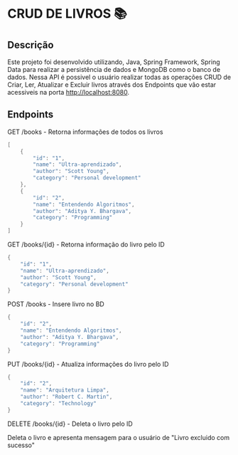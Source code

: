 # CRUD DE LIVROS 📚
## Descrição
Este projeto foi desenvolvido utilizando, Java, Spring Framework, Spring Data para realizar a persistência de
dados e MongoDB como o banco de dados.
Nessa API é possivel o usuário realizar todas as operações CRUD de Criar, Ler, Atualizar e Excluir livros através dos 
Endpoints que vão estar acessiveis na porta [http://localhost:8080]().

## Endpoints


GET /books - Retorna informações de todos os livros
```java
[
	{
		"id": "1",
		"name": "Ultra-aprendizado",
		"author": "Scott Young",
		"category": "Personal development"
	},
	{
		"id": "2",
		"name": "Entendendo Algoritmos",
		"author": "Aditya Y. Bhargava",
		"category": "Programming"
	}
]
```
GET /books/{id} - Retorna informação do livro pelo ID
```java
{
	"id": "1",
	"name": "Ultra-aprendizado",
	"author": "Scott Young",
	"category": "Personal development"
}
```
POST /books - Insere livro no BD
```java
{
	"id": "2",
	"name": "Entendendo Algoritmos",
	"author": "Aditya Y. Bhargava",
	"category": "Programming"
}
```
PUT /books/{id} - Atualiza informações do livro pelo ID
```java
{
	"id": "2",
	"name": "Arquitetura Limpa",
	"author": "Robert C. Martin",
	"category": "Technology"
}
```
DELETE /books/{id} - Deleta o livro pelo ID

Deleta o livro e apresenta mensagem para o usuário de "Livro excluido com sucesso"

